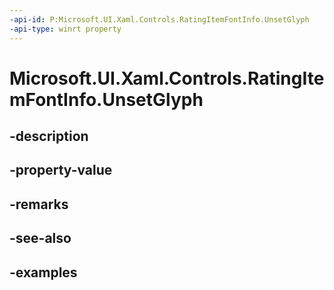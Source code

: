 ```yaml
---
-api-id: P:Microsoft.UI.Xaml.Controls.RatingItemFontInfo.UnsetGlyph
-api-type: winrt property
---
```


<!-- Property syntax.
public string UnsetGlyph { get;  set; }
-->

# Microsoft.UI.Xaml.Controls.RatingItemFontInfo.UnsetGlyph

## -description

## -property-value

## -remarks

## -see-also

## -examples

